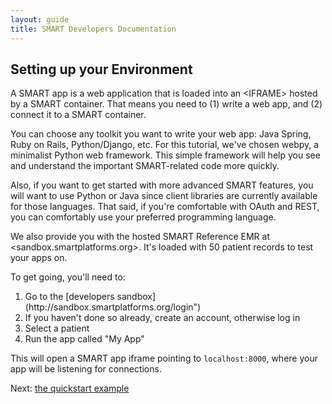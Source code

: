 ```yaml
---
layout: guide
title: SMART Developers Documentation
---
```


## Setting up your Environment

A SMART app is a web application that is loaded into an &lt;IFRAME&gt; hosted
by a SMART container. That means you need to (1) write a web app, and (2)
connect it to a SMART container.

You can choose any toolkit you want to write your web app: Java Spring, Ruby on
Rails, Python/Django, etc. For this tutorial, we've chosen webpy, a minimalist
Python web framework. This simple framework will help you see and understand
the important SMART-related code more quickly.

Also, if you want to get started with more advanced SMART features, you will
want to use Python or Java since client libraries are currently available for
those languages. That said, if you're comfortable with OAuth and REST, you can
comfortably use your preferred programming language.

We also provide you with the hosted SMART Reference EMR at
<sandbox.smartplatforms.org>. It's loaded with 50 patient records to test your
apps on.

To get going, you'll need to:

<ol>
  <li>Go to the [developers sandbox](http://sandbox.smartplatforms.org/login")</li>
  <li>If you haven't done so already, create an account, otherwise log in </li>
  <li>Select a patient </li>
  <li>Run the app called &quot;My App&quot; </li>
</ol>

This will open a SMART app iframe pointing to `localhost:8000`, where
your app will be listening for connections.

Next: [the quickstart example](quickstart.html)

